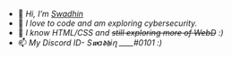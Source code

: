 - 👋 *Hi, I’m [Swadhin](https://homepages.iitb.ac.in/~210020142/)*
- 👀 *I love to code and am exploring cybersecurity.*
- 🌱 *I know HTML/CSS and ~~still exploring more of WebD~~ :)*
- 📫 *My Discord ID- S𝖜a𝖉𝖍iղ ____#0101 :)*


